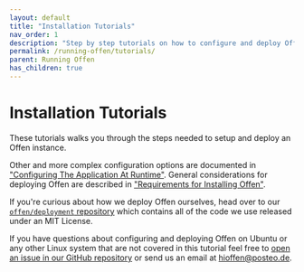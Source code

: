 ```yaml
---
layout: default
title: "Installation Tutorials"
nav_order: 1
description: "Step by step tutorials on how to configure and deploy Offen."
permalink: /running-offen/tutorials/
parent: Running Offen
has_children: true
---
```


# Installation Tutorials

These tutorials walks you through the steps needed to setup and deploy an Offen instance.

Other and more complex configuration options are documented in ["Configuring The Application At Runtime"][config-docs]. General considerations for deploying Offen are described in ["Requirements for Installing Offen"][installation].

If you're curious about how we deploy Offen ourselves, head over to our [`offen/deployment` repository][deployment-repo] which contains all of the code we use released under an MIT License.

If you have questions about configuring and deploying Offen on Ubuntu or any other Linux system that are not covered in this tutorial feel free to [open an issue in our GitHub repository][issues] or send us an email at <hioffen@posteo.de>.

[config-docs]: /running-offen/configuring-the-application/
[installation]: /running-offen/installation-requirements/
[issues]: https://github.com/offen/offen/issues
[deployment-repo]: https://github.com/offen/deployment
